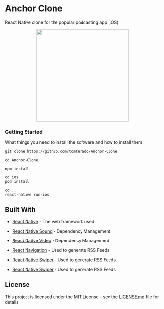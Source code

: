 # Anchor Clone 

React Native clone for the popular podcasting app (iOS)

<!-- ![Demo Video](https://im2.ezgif.com/tmp/ezgif-2-ab36d68b7bc6.gif)
 -->

<p align="center">
  <img width="300" src="https://im2.ezgif.com/tmp/ezgif-2-ab36d68b7bc6.gif">
</p>


### Getting Started

What things you need to install the software and how to install them

```
git clone https://github.com/tomterado/Anchor-Clone 
```
```
cd Anchor-Clone
```
```
npm install
```
```
cd ios
pod install
```
```
cd ..
react-native run-ios
```

## Built With

* [React Native](http://www.dropwizard.io/1.0.2/docs/) - The web framework used
* [React Native Sound](https://maven.apache.org/) - Dependency Management
* [React Native Video](https://maven.apache.org/) - Dependency Management

* [React Navigation](https://rometools.github.io/rome/) - Used to generate RSS Feeds
* [React Native Swiper](https://rometools.github.io/rome/) - Used to generate RSS Feeds
* [React Native Swiper](https://rometools.github.io/rome/) - Used to generate RSS Feeds


## License

This project is licensed under the MIT License - see the [LICENSE.md](LICENSE.md) file for details
